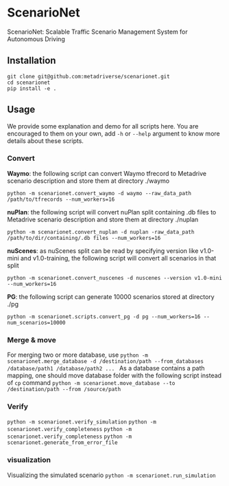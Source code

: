 # ScenarioNet

ScenarioNet: Scalable Traffic Scenario Management System for Autonomous Driving

## Installation

```
git clone git@github.com:metadriverse/scenarionet.git
cd scenarionet
pip install -e .
```

## Usage

We provide some explanation and demo for all scripts here.
You are encouraged to them on your own, add ```-h``` or ```--help``` argument to know more details about these scripts.

### Convert

**Waymo**: the following script can convert Waymo tfrecord to Metadrive scenario description and
store them at directory ./waymo

```
python -m scenarionet.convert_waymo -d waymo --raw_data_path /path/to/tfrecords --num_workers=16
```

**nuPlan**: the following script will convert nuPlan split containing .db files to Metadrive scenario description and
store them at directory ./nuplan

```
python -m scenarionet.convert_nuplan -d nuplan -raw_data_path /path/to/dir/containing/.db files --num_workers=16
```

**nuScenes**: as nuScenes split can be read by specifying version like v1.0-mini and v1.0-training, the following script
will convert all scenarios in that split

```
python -m scenarionet.convert_nuscenes -d nuscenes --version v1.0-mini --num_workers=16
```

**PG**: the following script can generate 10000 scenarios stored at directory ./pg

```
python -m scenarionet.scripts.convert_pg -d pg --num_workers=16 --num_scenarios=10000
```

### Merge & move

For merging two or more database, use
```python -m scenarionet.merge_database -d /destination/path --from_databases /database/path1 /database/path2 ... ```
As a database contains a path mapping, one should move database folder with the following script instead of ```cp```
command
```python -m scenarionet.move_database --to /destination/path --from /source/path```

### Verify

```python -m scenarionet.verify_simulation```
```python -m scenarionet.verify_completeness```
```python -m scenarionet.verify_completeness```
```python -m scenarionet.generate_from_error_file```

### visualization

Visualizing the simulated scenario
```python -m scenarionet.run_simulation```

